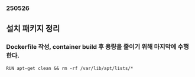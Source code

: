 ### 250526
## 설치 패키지 정리
### Dockerfile 작성, container build 후 용량을 줄이기 위해 마지막에 수행한다.
```
RUN apt-get clean && rm -rf /var/lib/apt/lists/*
```
